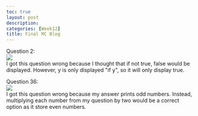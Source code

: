 ```yaml
---
toc: true
layout: post
description:
categories: [Week12]
title: Final MC Blog
---
```


Question 2:  
![]({{site.baseurl}}/images/final2.png "")  
I got this question wrong because I thought that if not true, false would be displayed. However, y is only displayed "if y", so it will only display true.  
  
Question 36:  
![]({{site.baseurl}}/images/final36.png "")  
I got this question wrong because my answer prints odd numbers. Instead, multiplying each number from my question by two would be a correct option as it store even numbers.